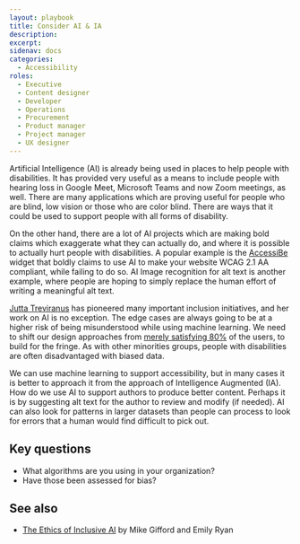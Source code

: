 ```yaml
---
layout: playbook
title: Consider AI & IA
description: 
excerpt: 
sidenav: docs
categories:
  - Accessibility
roles:
  - Executive
  - Content designer
  - Developer
  - Operations
  - Procurement
  - Product manager
  - Project manager
  - UX designer
---
```


Artificial Intelligence (AI) is already being used in places to help people with disabilities. It has provided very useful as a means to include people with hearing loss in Google Meet, Microsoft Teams and now Zoom meetings, as well. There are many applications which are proving useful for people who are blind, low vision or those who are color blind. There are ways that it could be used to support people with all forms of disability.

On the other hand, there are a lot of AI projects which are making bold claims which exaggerate what they can actually do, and where it is possible to actually hurt people with disabilities. A popular example is the [AccessiBe](https://adrianroselli.com/2020/06/accessibe-will-get-you-sued.html?Theme=Light) widget that boldly claims to use AI to make your website WCAG 2.1 AA compliant, while failing to do so. AI Image recognition for alt text is another example, where people are hoping to simply replace the human effort of writing a meaningful alt text. 

[Jutta Treviranus](https://medium.com/@MITIBMLab/will-ai-methods-treat-people-with-disabilities-fairly-7626b38f9cb5) has pioneered many important inclusion initiatives, and her work on AI is no exception. The edge cases are always going to be at a higher risk of being misunderstood while using machine learning. We need to shift our design approaches from [merely satisfying 80%](https://medium.com/ontariodigital/if-you-want-the-best-design-ask-strangers-to-help-e37bdb73567) of the users, to build for the fringe. As with other minorities groups, people with disabilities are often disadvantaged with biased data. 

We can use machine learning to support accessibility, but in many cases it is better to approach it from the approach of Intelligence Augmented (IA). How do we use AI to support authors to produce better content. Perhaps it is by suggesting alt text for the author to review and modify (if needed). AI can also look for patterns in larger datasets than people can process to look for errors that a human would find difficult to pick out. 

## Key questions

* What algorithms are you using in your organization?
* Have those been assessed for bias?

## See also

* [The Ethics of Inclusive AI](https://www.govloop.com/community/blog/the-ethics-of-inclusive-ai/) by Mike Gifford and Emily Ryan
